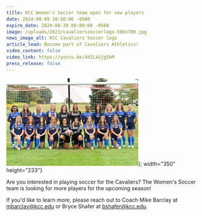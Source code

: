 ```yaml
---
title: KCC Women's Soccer team open for new players
date: 2024-08-09 10:50:06 -0500
expire_date: 2024-08-30 00:00:00 -0500
image: /uploads/2023/cavalierssoccerlogo-580x700.jpg
news_image_alt: KCC Cavaliers Soccer logo
article_lead: Become part of Cavaliers Athletics!
video_content: false
video_link: https://youtu.be/4d2LkGjg5bM
press_release: false
---
```

![KCC Women's Soccer Team](/uploads/2023/womenssoccer-350x233.jpg "KCC Women's Soccer Team"){: width="350" height="233"}

Are you interested in playing soccer for the Cavaliers? The Women's Soccer team is looking for more players for the upcoming season!

If you'd like to learn more, please reach out to Coach Mike Barclay at mbarclay@kcc.edu or Bryce Shafer at bshafer@kcc.edu.
